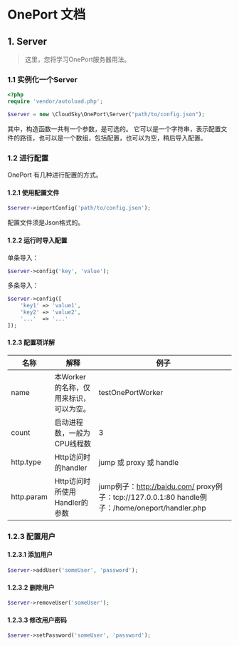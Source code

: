 # OnePort 文档

## 1. Server
> 这里，您将学习OnePort服务器用法。

### 1.1 实例化一个Server
```php
<?php
require 'vendor/autoload.php';

$server = new \CloudSky\OnePort\Server("path/to/config.json");
```
其中，构造函数一共有一个参数，是可选的。
它可以是一个字符串，表示配置文件的路径，也可以是一个数组，包括配置，也可以为空，稍后导入配置。

### 1.2 进行配置
OnePort 有几种进行配置的方式。

#### 1.2.1 使用配置文件
```php
$server->importConfig('path/to/config.json');
```
配置文件须是Json格式的。
#### 1.2.2 运行时导入配置
单条导入：
```php
$server->config('key', 'value');
```
多条导入：
```php
$server->config([
    'key1' => 'value1',
    'key2' => 'value2',
    '...'  => '...'
]);
```
#### 1.2.3 配置项详解
| 名称 | 解释 | 例子 |
| ---- | ---- | ---- |
| name | 本Worker的名称，仅用来标识，可以为空。 | testOnePortWorker |
| count | 启动进程数，一般为CPU线程数 | 3 |
| http.type | Http访问时的handler | jump 或 proxy 或 handle |
| http.param | Http访问时所使用Handler的参数 | jump例子：http://baidu.com/ proxy例子：tcp://127.0.0.1:80 handle例子：/home/oneport/handler.php |

### 1.2.3 配置用户
#### 1.2.3.1 添加用户
```php
$server->addUser('someUser', 'password');
```
#### 1.2.3.2 删除用户
```php
$server->removeUser('someUser');
```
#### 1.2.3.3 修改用户密码
```php
$server->setPassword('someUser', 'password');
```